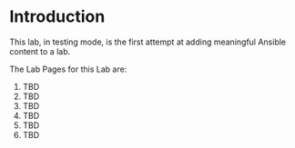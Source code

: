 # Introduction

This lab, in testing mode, is the first attempt at adding meaningful Ansible content to a lab.

The Lab Pages for this Lab are:

1. TBD
1. TBD
1. TBD
1. TBD
1. TBD
1. TBD
